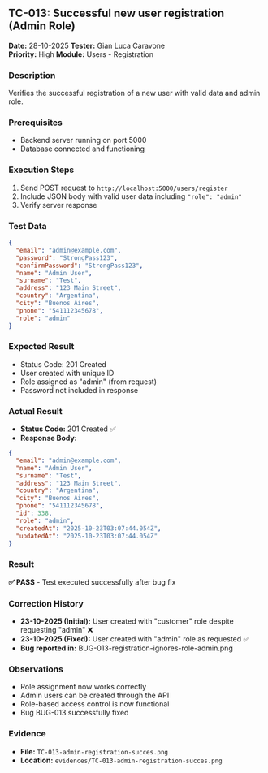 ## TC-013: Successful new user registration (Admin Role)

**Date:** 28-10-2025
**Tester:** Gian Luca Caravone  
**Priority:** High
**Module:** Users - Registration

### Description

Verifies the successful registration of a new user with valid data and admin role.

### Prerequisites

- Backend server running on port 5000
- Database connected and functioning

### Execution Steps

1. Send POST request to `http://localhost:5000/users/register`
2. Include JSON body with valid user data including `"role": "admin"`
3. Verify server response

### Test Data

```json
{
  "email": "admin@example.com",
  "password": "StrongPass123",
  "confirmPassword": "StrongPass123",
  "name": "Admin User",
  "surname": "Test",
  "address": "123 Main Street",
  "country": "Argentina",
  "city": "Buenos Aires",
  "phone": "541112345678",
  "role": "admin"
}
```

### Expected Result

- Status Code: 201 Created
- User created with unique ID
- Role assigned as "admin" (from request)
- Password not included in response

### Actual Result

- **Status Code:** 201 Created ✅
- **Response Body:**

```json
{
  "email": "admin@example.com",
  "name": "Admin User",
  "surname": "Test",
  "address": "123 Main Street",
  "country": "Argentina",
  "city": "Buenos Aires",
  "phone": "541112345678",
  "id": 338,
  "role": "admin",
  "createdAt": "2025-10-23T03:07:44.054Z",
  "updatedAt": "2025-10-23T03:07:44.054Z"
}
```

### Result

**✅ PASS** - Test executed successfully after bug fix

### Correction History

- **23-10-2025 (Initial):** User created with "customer" role despite requesting "admin" ❌
- **23-10-2025 (Fixed):** User created with "admin" role as requested ✅
- **Bug reported in:** BUG-013-registration-ignores-role-admin.png

### Observations

- Role assignment now works correctly
- Admin users can be created through the API
- Role-based access control is now functional
- Bug BUG-013 successfully fixed

### Evidence

- **File:** `TC-013-admin-registration-succes.png`
- **Location:** `evidences/TC-013-admin-registration-succes.png`
